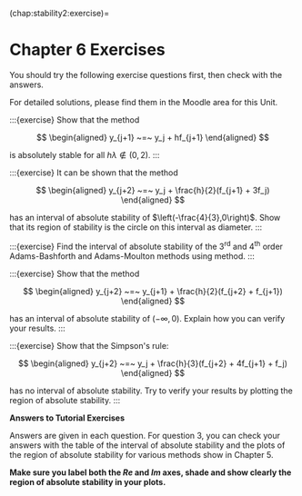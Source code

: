 (chap:stability2:exercise)=
# Chapter 6 Exercises

You should try the following exercise questions first, then check with the answers. 

For detailed solutions, please find them in the Moodle area for this Unit.

:::{exercise}
Show that the method 

$$
\begin{aligned}
            y_{j+1} ~=~ y_j + hf_{j+1}        
    \end{aligned}
$$

 is absolutely stable for all
    $h\lambda \not\in (0,2)$.
:::

:::{exercise}
It can be shown that the method 

$$
\begin{aligned}
            y_{j+2} ~=~ y_j + \frac{h}{2}(f_{j+1} + 3f_j)        
    \end{aligned}
$$

 has an interval of absolute stability of
    $\left(-\frac{4}{3},0\right)$. Show that its region of stability is
    the circle on this interval as diameter.
:::

:::{exercise}
Find the interval of absolute stability of the $3^\text{rd}$ and
    $4^\text{th}$ order Adams-Bashforth and Adams-Moulton methods using
    method.
:::

:::{exercise}
Show that the method 

$$
\begin{aligned}
            y_{j+2} ~=~ y_{j+1} + \frac{h}{2}(f_{j+2} + f_{j+1})        
    \end{aligned}
$$

 has an interval of absolute stability of
    $(-\infty,0)$. Explain how you can verify your results.
:::

:::{exercise}
Show that the Simpson's rule: 

$$
\begin{aligned}
            y_{j+2} ~=~ y_j + \frac{h}{3}(f_{j+2} + 4f_{j+1} + f_j)        
    \end{aligned}
$$

 has no interval of absolute stability. Try to verify
    your results by plotting the region of absolute stability.
:::

**Answers to Tutorial Exercises**

Answers are given in each question. For question 3, you can check your
answers with the table of the interval of absolute stability and the
plots of the region of absolute stability for various methods show in
Chapter 5.

**Make sure you label both the $Re$ and $Im$ axes, shade and show
clearly the region of absolute stability in your plots.**